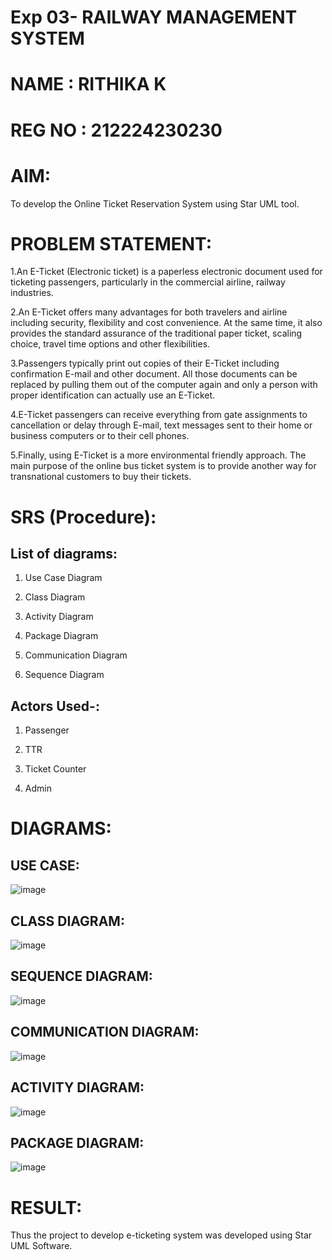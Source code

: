 # Exp 03- RAILWAY MANAGEMENT SYSTEM
# NAME : RITHIKA K
# REG NO : 212224230230

# AIM:

To develop the Online Ticket Reservation System using Star UML tool.

# PROBLEM STATEMENT:

1.An E-Ticket (Electronic ticket) is a paperless electronic document used for ticketing passengers, particularly in the commercial airline, railway industries.

2.An E-Ticket offers many advantages for both travelers and airline including security, flexibility and cost convenience. At the same time, it also provides the standard assurance of the traditional paper ticket, scaling choice, travel time options and other flexibilities.

3.Passengers typically print out copies of their E-Ticket including confirmation E-mail and other document. All those documents can be replaced by pulling them out of the computer again and only a person with proper identification can actually use an E-Ticket.

4.E-Ticket passengers can receive everything from gate assignments to cancellation or delay through E-mail, text messages sent to their home or business computers or to their cell phones.

5.Finally, using E-Ticket is a more environmental friendly approach. The main purpose of the online bus ticket system is to provide another way for transnational customers to buy their tickets.

# SRS (Procedure):

## List of diagrams:

1. Use Case Diagram

2. Class Diagram

3. Activity Diagram

4. Package Diagram

5. Communication Diagram

6. Sequence Diagram

## Actors Used-:

1. Passenger

2. TTR

3. Ticket Counter

4. Admin

# DIAGRAMS:

## USE CASE:

![image](https://github.com/user-attachments/assets/208f4877-59ac-4caa-a77b-d865fb5d2a67)



## CLASS DIAGRAM:

![image](https://github.com/user-attachments/assets/c2234494-d22f-4da6-9875-5361efb6d30c)


## SEQUENCE DIAGRAM:

![image](https://github.com/user-attachments/assets/7f5cb74f-b8ca-41ae-ba56-fedde45c73b7)



## COMMUNICATION DIAGRAM:

![image](https://github.com/user-attachments/assets/b59b85e9-136a-45f8-94ab-a6a3469c5ab3)


## ACTIVITY DIAGRAM:

![image](https://github.com/user-attachments/assets/8477f28e-1b6e-40d9-8e76-3929e20b7dfd)



## PACKAGE DIAGRAM:

![image](https://github.com/user-attachments/assets/9a0c6e40-3b4a-4d19-bb78-4fd8b7d25322)



# RESULT:

Thus the project to develop e-ticketing system was developed using Star UML Software.
